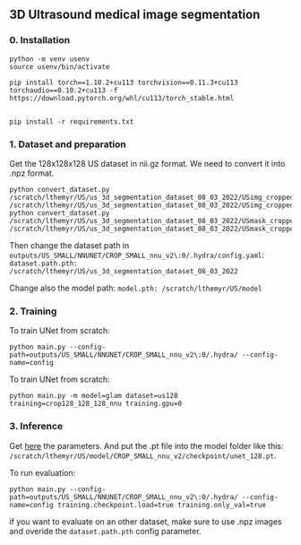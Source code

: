 ## 3D Ultrasound medical image segmentation

### 0. Installation

```
python -m venv usenv
source usenv/bin/activate

pip install torch==1.10.2+cu113 torchvision==0.11.3+cu113 torchaudio==0.10.2+cu113 -f https://download.pytorch.org/whl/cu113/torch_stable.html


pip install -r requirements.txt
```


### 1. Dataset and preparation
Get the 128x128x128 US dataset in nii.gz format. We need to convert it into .npz format.
```
python convert_dataset.py /scratch/lthemyr/US/us_3d_segmentation_dataset_08_03_2022/USimg_cropped128 /scratch/lthemyr/US/us_3d_segmentation_dataset_08_03_2022/USimg_cropped128_npz
python convert_dataset.py /scratch/lthemyr/US/us_3d_segmentation_dataset_08_03_2022/USmask_cropped128 /scratch/lthemyr/US/us_3d_segmentation_dataset_08_03_2022/USmask_cropped128_npz
```
Then change the dataset path in `outputs/US_SMALL/NNUNET/CROP_SMALL_nnu_v2\:0/.hydra/config.yaml`: `dataset.path.pth: /scratch/lthemyr/US/us_3d_segmentation_dataset_08_03_2022`

Change also the model path: `model.pth: /scratch/lthemyr/US/model`



### 2. Training

To train UNet from scratch:

```
python main.py --config-path=outputs/US_SMALL/NNUNET/CROP_SMALL_nnu_v2\:0/.hydra/ --config-name=config

```
To train UNet from scratch:

```
python main.py -m model=glam dataset=us128 training=crop128_128_128_nnu training.gpu=0
```


### 3. Inference

Get [here](https://themyr.iiens.net/unet_128.pt) the parameters. And put the .pt file into the model folder like this: `/scratch/lthemyr/US/model/CROP_SMALL_nnu_v2/checkpoint/unet_128.pt`.

To run evaluation:

```
python main.py --config-path=outputs/US_SMALL/NNUNET/CROP_SMALL_nnu_v2\:0/.hydra/ --config-name=config training.checkpoint.load=true training.only_val=true

```

if you want to evaluate on an other dataset, make sure to use .npz images and overide the `dataset.path.pth` config parameter.